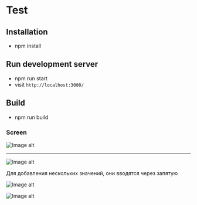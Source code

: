 # Test

## Installation

* npm install 

## Run development server

* npm run start 
* visit `http://localhost:3000/`

## Build

* npm run build 


### Screen
![Image alt](https://github.com/Mark-Tok/MultiSelect/raw/master/screen/screen1.png)

__________

![Image alt](https://github.com/Mark-Tok/MultiSelect/raw/master/screen/screen2.png)

Для добавления нескольких значений, они вводятся через запятую 

![Image alt](https://github.com/Mark-Tok/MultiSelect/raw/master/screen/ex-array.png)

![Image alt](https://github.com/Mark-Tok/MultiSelect/raw/master/screen/ex-array1.png)


